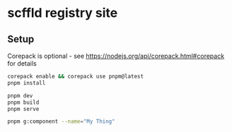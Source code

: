 # scffld registry site

## Setup

Corepack is optional - see https://nodejs.org/api/corepack.html#corepack for details

```sh
corepack enable && corepack use pnpm@latest
pnpm install
```

```sh
pnpm dev
pnpm build
pnpm serve
```

```sh
pnpm g:component --name="My Thing"
```
